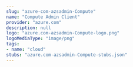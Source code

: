 ```yaml
---
slug: "azure-com-azsadmin-Compute"
name: "Compute Admin Client"
provider: "azure.com"
description: null
logo: "azure.com-azsadmin-Compute-logo.png"
logoMediaType: "image/png"
tags:
- name: "cloud"
stubs: "azure.com-azsadmin-Compute-stubs.json"
---
```


